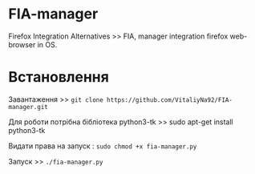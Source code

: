 # FIA-manager
Firefox Integration Alternatives  >> FIA,  manager integration firefox web-browser in OS.

# Встановлення 
Завантаження >>  `git clone https://github.com/VitaliyNa92/FIA-manager.git`

Для роботи потрібна бібліотека python3-tk >> sudo apt-get install python3-tk

Видати права на запуск :  `sudo chmod +x fia-manager.py`


Запуск       >>  `./fia-manager.py` 
